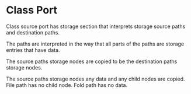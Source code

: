 # Class Port

Class source port has storage section that interprets storage source paths and destination paths.

The paths are interpreted in the way that all parts of the paths are storage entries that have data.

The source paths storage nodes are copied to be the destination paths storage nodes.

The source paths storage nodes any data and any child nodes are copied. 
File path has no child node. Fold path has no data.